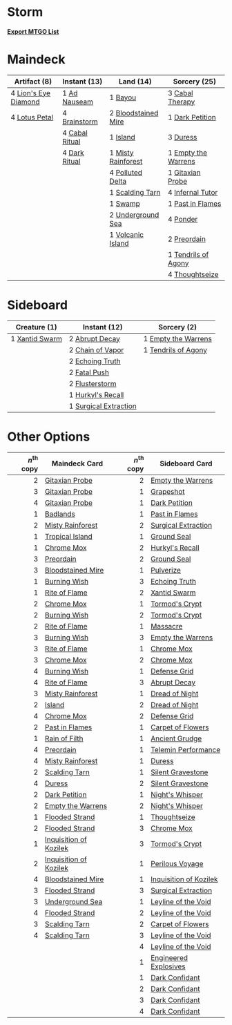 # Storm

#### [Export MTGO List](../collection/Storm/Storm.txt)
# Maindeck

|                                         Artifact (8)                                          |                                      Instant (13)                                       |                                          Land (14)                                           |                                         Sorcery (25)                                         |
|-----------------------------------------------------------------------------------------------|-----------------------------------------------------------------------------------------|----------------------------------------------------------------------------------------------|----------------------------------------------------------------------------------------------|
|4 [Lion's Eye Diamond](http://gatherer.wizards.com/Pages/Card/Details.aspx?multiverseid=383000)|1 [Ad Nauseam](http://gatherer.wizards.com/Pages/Card/Details.aspx?multiverseid=174915)  |1 [Bayou](http://gatherer.wizards.com/Pages/Card/Details.aspx?multiverseid=382860)            |3 [Cabal Therapy](http://gatherer.wizards.com/Pages/Card/Details.aspx?multiverseid=265166)    |
|4 [Lotus Petal](http://gatherer.wizards.com/Pages/Card/Details.aspx?multiverseid=420602)       |4 [Brainstorm](http://gatherer.wizards.com/Pages/Card/Details.aspx?multiverseid=382871)  |2 [Bloodstained Mire](http://gatherer.wizards.com/Pages/Card/Details.aspx?multiverseid=405094)|1 [Dark Petition](http://gatherer.wizards.com/Pages/Card/Details.aspx?multiverseid=398525)    |
|                                                                                               |4 [Cabal Ritual](http://gatherer.wizards.com/Pages/Card/Details.aspx?multiverseid=382877)|1 [Island](http://gatherer.wizards.com/Pages/Card/Details.aspx?multiverseid=439602)           |3 [Duress](http://gatherer.wizards.com/Pages/Card/Details.aspx?multiverseid=270465)           |
|                                                                                               |4 [Dark Ritual](http://gatherer.wizards.com/Pages/Card/Details.aspx?multiverseid=205422) |1 [Misty Rainforest](http://gatherer.wizards.com/Pages/Card/Details.aspx?multiverseid=426065) |1 [Empty the Warrens](http://gatherer.wizards.com/Pages/Card/Details.aspx?multiverseid=370480)|
|                                                                                               |                                                                                         |4 [Polluted Delta](http://gatherer.wizards.com/Pages/Card/Details.aspx?multiverseid=405104)   |1 [Gitaxian Probe](http://gatherer.wizards.com/Pages/Card/Details.aspx?multiverseid=233056)   |
|                                                                                               |                                                                                         |1 [Scalding Tarn](http://gatherer.wizards.com/Pages/Card/Details.aspx?multiverseid=426069)    |4 [Infernal Tutor](http://gatherer.wizards.com/Pages/Card/Details.aspx?multiverseid=107308)   |
|                                                                                               |                                                                                         |1 [Swamp](http://gatherer.wizards.com/Pages/Card/Details.aspx?multiverseid=439603)            |1 [Past in Flames](http://gatherer.wizards.com/Pages/Card/Details.aspx?multiverseid=425930)   |
|                                                                                               |                                                                                         |2 [Underground Sea](http://gatherer.wizards.com/Pages/Card/Details.aspx?multiverseid=383142)  |4 [Ponder](http://gatherer.wizards.com/Pages/Card/Details.aspx?multiverseid=244313)           |
|                                                                                               |                                                                                         |1 [Volcanic Island](http://gatherer.wizards.com/Pages/Card/Details.aspx?multiverseid=383147)  |2 [Preordain](http://gatherer.wizards.com/Pages/Card/Details.aspx?multiverseid=265979)        |
|                                                                                               |                                                                                         |                                                                                              |1 [Tendrils of Agony](http://gatherer.wizards.com/Pages/Card/Details.aspx?multiverseid=383125)|
|                                                                                               |                                                                                         |                                                                                              |4 [Thoughtseize](http://gatherer.wizards.com/Pages/Card/Details.aspx?multiverseid=438676)     |


# Sideboard

|                                      Creature (1)                                       |                                          Instant (12)                                          |                                         Sorcery (2)                                          |
|-----------------------------------------------------------------------------------------|------------------------------------------------------------------------------------------------|----------------------------------------------------------------------------------------------|
|1 [Xantid Swarm](http://gatherer.wizards.com/Pages/Card/Details.aspx?multiverseid=413735)|2 [Abrupt Decay](http://gatherer.wizards.com/Pages/Card/Details.aspx?multiverseid=425971)       |1 [Empty the Warrens](http://gatherer.wizards.com/Pages/Card/Details.aspx?multiverseid=370480)|
|                                                                                         |2 [Chain of Vapor](http://gatherer.wizards.com/Pages/Card/Details.aspx?multiverseid=420701)     |1 [Tendrils of Agony](http://gatherer.wizards.com/Pages/Card/Details.aspx?multiverseid=383125)|
|                                                                                         |2 [Echoing Truth](http://gatherer.wizards.com/Pages/Card/Details.aspx?multiverseid=370394)      |                                                                                              |
|                                                                                         |2 [Fatal Push](http://gatherer.wizards.com/Pages/Card/Details.aspx?multiverseid=423724)         |                                                                                              |
|                                                                                         |2 [Flusterstorm](http://gatherer.wizards.com/Pages/Card/Details.aspx?multiverseid=382942)       |                                                                                              |
|                                                                                         |1 [Hurkyl's Recall](http://gatherer.wizards.com/Pages/Card/Details.aspx?multiverseid=397868)    |                                                                                              |
|                                                                                         |1 [Surgical Extraction](http://gatherer.wizards.com/Pages/Card/Details.aspx?multiverseid=397706)|                                                                                              |


# Other Options

|*n*<sup>th</sup> copy|                                          Maindeck Card                                          |*n*<sup>th</sup> copy|                                         Sideboard Card                                          |
|--------------------:|-------------------------------------------------------------------------------------------------|--------------------:|-------------------------------------------------------------------------------------------------|
|                    2|[Gitaxian Probe](http://gatherer.wizards.com/Pages/Card/Details.aspx?multiverseid=233056)        |                    2|[Empty the Warrens](http://gatherer.wizards.com/Pages/Card/Details.aspx?multiverseid=370480)     |
|                    3|[Gitaxian Probe](http://gatherer.wizards.com/Pages/Card/Details.aspx?multiverseid=233056)        |                    1|[Grapeshot](http://gatherer.wizards.com/Pages/Card/Details.aspx?multiverseid=370472)             |
|                    4|[Gitaxian Probe](http://gatherer.wizards.com/Pages/Card/Details.aspx?multiverseid=233056)        |                    1|[Dark Petition](http://gatherer.wizards.com/Pages/Card/Details.aspx?multiverseid=398525)         |
|                    1|[Badlands](http://gatherer.wizards.com/Pages/Card/Details.aspx?multiverseid=382852)              |                    1|[Past in Flames](http://gatherer.wizards.com/Pages/Card/Details.aspx?multiverseid=425930)        |
|                    2|[Misty Rainforest](http://gatherer.wizards.com/Pages/Card/Details.aspx?multiverseid=426065)      |                    2|[Surgical Extraction](http://gatherer.wizards.com/Pages/Card/Details.aspx?multiverseid=397706)   |
|                    1|[Tropical Island](http://gatherer.wizards.com/Pages/Card/Details.aspx?multiverseid=383138)       |                    1|[Ground Seal](http://gatherer.wizards.com/Pages/Card/Details.aspx?multiverseid=29991)            |
|                    1|[Chrome Mox](http://gatherer.wizards.com/Pages/Card/Details.aspx?multiverseid=413761)            |                    2|[Hurkyl's Recall](http://gatherer.wizards.com/Pages/Card/Details.aspx?multiverseid=397868)       |
|                    3|[Preordain](http://gatherer.wizards.com/Pages/Card/Details.aspx?multiverseid=265979)             |                    2|[Ground Seal](http://gatherer.wizards.com/Pages/Card/Details.aspx?multiverseid=29991)            |
|                    3|[Bloodstained Mire](http://gatherer.wizards.com/Pages/Card/Details.aspx?multiverseid=405094)     |                    1|[Pulverize](http://gatherer.wizards.com/Pages/Card/Details.aspx?multiverseid=19724)              |
|                    1|[Burning Wish](http://gatherer.wizards.com/Pages/Card/Details.aspx?multiverseid=382876)          |                    3|[Echoing Truth](http://gatherer.wizards.com/Pages/Card/Details.aspx?multiverseid=370394)         |
|                    1|[Rite of Flame](http://gatherer.wizards.com/Pages/Card/Details.aspx?multiverseid=121217)         |                    2|[Xantid Swarm](http://gatherer.wizards.com/Pages/Card/Details.aspx?multiverseid=413735)          |
|                    2|[Chrome Mox](http://gatherer.wizards.com/Pages/Card/Details.aspx?multiverseid=413761)            |                    1|[Tormod's Crypt](http://gatherer.wizards.com/Pages/Card/Details.aspx?multiverseid=389723)        |
|                    2|[Burning Wish](http://gatherer.wizards.com/Pages/Card/Details.aspx?multiverseid=382876)          |                    2|[Tormod's Crypt](http://gatherer.wizards.com/Pages/Card/Details.aspx?multiverseid=389723)        |
|                    2|[Rite of Flame](http://gatherer.wizards.com/Pages/Card/Details.aspx?multiverseid=121217)         |                    1|[Massacre](http://gatherer.wizards.com/Pages/Card/Details.aspx?multiverseid=21324)               |
|                    3|[Burning Wish](http://gatherer.wizards.com/Pages/Card/Details.aspx?multiverseid=382876)          |                    3|[Empty the Warrens](http://gatherer.wizards.com/Pages/Card/Details.aspx?multiverseid=370480)     |
|                    3|[Rite of Flame](http://gatherer.wizards.com/Pages/Card/Details.aspx?multiverseid=121217)         |                    1|[Chrome Mox](http://gatherer.wizards.com/Pages/Card/Details.aspx?multiverseid=413761)            |
|                    3|[Chrome Mox](http://gatherer.wizards.com/Pages/Card/Details.aspx?multiverseid=413761)            |                    2|[Chrome Mox](http://gatherer.wizards.com/Pages/Card/Details.aspx?multiverseid=413761)            |
|                    4|[Burning Wish](http://gatherer.wizards.com/Pages/Card/Details.aspx?multiverseid=382876)          |                    1|[Defense Grid](http://gatherer.wizards.com/Pages/Card/Details.aspx?multiverseid=425805)          |
|                    4|[Rite of Flame](http://gatherer.wizards.com/Pages/Card/Details.aspx?multiverseid=121217)         |                    3|[Abrupt Decay](http://gatherer.wizards.com/Pages/Card/Details.aspx?multiverseid=425971)          |
|                    3|[Misty Rainforest](http://gatherer.wizards.com/Pages/Card/Details.aspx?multiverseid=426065)      |                    1|[Dread of Night](http://gatherer.wizards.com/Pages/Card/Details.aspx?multiverseid=4658)          |
|                    2|[Island](http://gatherer.wizards.com/Pages/Card/Details.aspx?multiverseid=439602)                |                    2|[Dread of Night](http://gatherer.wizards.com/Pages/Card/Details.aspx?multiverseid=4658)          |
|                    4|[Chrome Mox](http://gatherer.wizards.com/Pages/Card/Details.aspx?multiverseid=413761)            |                    2|[Defense Grid](http://gatherer.wizards.com/Pages/Card/Details.aspx?multiverseid=425805)          |
|                    2|[Past in Flames](http://gatherer.wizards.com/Pages/Card/Details.aspx?multiverseid=425930)        |                    1|[Carpet of Flowers](http://gatherer.wizards.com/Pages/Card/Details.aspx?multiverseid=5858)       |
|                    1|[Rain of Filth](http://gatherer.wizards.com/Pages/Card/Details.aspx?multiverseid=5831)           |                    1|[Ancient Grudge](http://gatherer.wizards.com/Pages/Card/Details.aspx?multiverseid=425913)        |
|                    4|[Preordain](http://gatherer.wizards.com/Pages/Card/Details.aspx?multiverseid=265979)             |                    1|[Telemin Performance](http://gatherer.wizards.com/Pages/Card/Details.aspx?multiverseid=189085)   |
|                    4|[Misty Rainforest](http://gatherer.wizards.com/Pages/Card/Details.aspx?multiverseid=426065)      |                    1|[Duress](http://gatherer.wizards.com/Pages/Card/Details.aspx?multiverseid=270465)                |
|                    2|[Scalding Tarn](http://gatherer.wizards.com/Pages/Card/Details.aspx?multiverseid=426069)         |                    1|[Silent Gravestone](http://gatherer.wizards.com/Pages/Card/Details.aspx?multiverseid=439846)     |
|                    4|[Duress](http://gatherer.wizards.com/Pages/Card/Details.aspx?multiverseid=270465)                |                    2|[Silent Gravestone](http://gatherer.wizards.com/Pages/Card/Details.aspx?multiverseid=439846)     |
|                    2|[Dark Petition](http://gatherer.wizards.com/Pages/Card/Details.aspx?multiverseid=398525)         |                    1|[Night's Whisper](http://gatherer.wizards.com/Pages/Card/Details.aspx?multiverseid=413642)       |
|                    2|[Empty the Warrens](http://gatherer.wizards.com/Pages/Card/Details.aspx?multiverseid=370480)     |                    2|[Night's Whisper](http://gatherer.wizards.com/Pages/Card/Details.aspx?multiverseid=413642)       |
|                    1|[Flooded Strand](http://gatherer.wizards.com/Pages/Card/Details.aspx?multiverseid=405098)        |                    1|[Thoughtseize](http://gatherer.wizards.com/Pages/Card/Details.aspx?multiverseid=438676)          |
|                    2|[Flooded Strand](http://gatherer.wizards.com/Pages/Card/Details.aspx?multiverseid=405098)        |                    3|[Chrome Mox](http://gatherer.wizards.com/Pages/Card/Details.aspx?multiverseid=413761)            |
|                    1|[Inquisition of Kozilek](http://gatherer.wizards.com/Pages/Card/Details.aspx?multiverseid=425900)|                    3|[Tormod's Crypt](http://gatherer.wizards.com/Pages/Card/Details.aspx?multiverseid=389723)        |
|                    2|[Inquisition of Kozilek](http://gatherer.wizards.com/Pages/Card/Details.aspx?multiverseid=425900)|                    1|[Perilous Voyage](http://gatherer.wizards.com/Pages/Card/Details.aspx?multiverseid=435219)       |
|                    4|[Bloodstained Mire](http://gatherer.wizards.com/Pages/Card/Details.aspx?multiverseid=405094)     |                    1|[Inquisition of Kozilek](http://gatherer.wizards.com/Pages/Card/Details.aspx?multiverseid=425900)|
|                    3|[Flooded Strand](http://gatherer.wizards.com/Pages/Card/Details.aspx?multiverseid=405098)        |                    3|[Surgical Extraction](http://gatherer.wizards.com/Pages/Card/Details.aspx?multiverseid=397706)   |
|                    3|[Underground Sea](http://gatherer.wizards.com/Pages/Card/Details.aspx?multiverseid=383142)       |                    1|[Leyline of the Void](http://gatherer.wizards.com/Pages/Card/Details.aspx?multiverseid=205013)   |
|                    4|[Flooded Strand](http://gatherer.wizards.com/Pages/Card/Details.aspx?multiverseid=405098)        |                    2|[Leyline of the Void](http://gatherer.wizards.com/Pages/Card/Details.aspx?multiverseid=205013)   |
|                    3|[Scalding Tarn](http://gatherer.wizards.com/Pages/Card/Details.aspx?multiverseid=426069)         |                    2|[Carpet of Flowers](http://gatherer.wizards.com/Pages/Card/Details.aspx?multiverseid=5858)       |
|                    4|[Scalding Tarn](http://gatherer.wizards.com/Pages/Card/Details.aspx?multiverseid=426069)         |                    3|[Leyline of the Void](http://gatherer.wizards.com/Pages/Card/Details.aspx?multiverseid=205013)   |
|                     |                                                                                                 |                    4|[Leyline of the Void](http://gatherer.wizards.com/Pages/Card/Details.aspx?multiverseid=205013)   |
|                     |                                                                                                 |                    1|[Engineered Explosives](http://gatherer.wizards.com/Pages/Card/Details.aspx?multiverseid=370549) |
|                     |                                                                                                 |                    1|[Dark Confidant](http://gatherer.wizards.com/Pages/Card/Details.aspx?multiverseid=370413)        |
|                     |                                                                                                 |                    2|[Dark Confidant](http://gatherer.wizards.com/Pages/Card/Details.aspx?multiverseid=370413)        |
|                     |                                                                                                 |                    3|[Dark Confidant](http://gatherer.wizards.com/Pages/Card/Details.aspx?multiverseid=370413)        |
|                     |                                                                                                 |                    4|[Dark Confidant](http://gatherer.wizards.com/Pages/Card/Details.aspx?multiverseid=370413)        |

